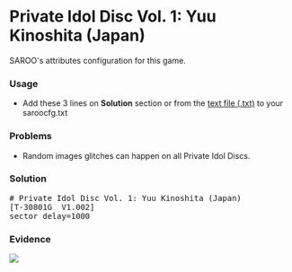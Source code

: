 # Private Idol Disc Vol. 1: Yuu Kinoshita (Japan)

SAROO's attributes configuration for this game.

### Usage

- Add these 3 lines on **Solution** section or from the [text file (.txt)](./config.txt) to your saroocfg.txt

### Problems

- Random images glitches can happen on all Private Idol Discs.

### Solution

<pre># Private Idol Disc Vol. 1: Yuu Kinoshita (Japan)
[T-30801G  V1.002]
sector_delay=1000</pre>

### Evidence

[![](https://img.youtube.com/vi/dofqzCV0a2I/0.jpg)](https://youtu.be/dofqzCV0a2I)
